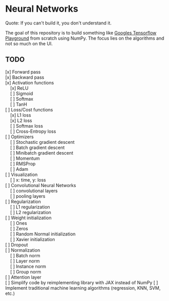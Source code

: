# Neural Networks

Quote: If you can't build it, you don't understand it.

The goal of this repository is to build something like [Googles Tensorflow Playground](https://playground.tensorflow.org/) from scratch using NumPy. The focus lies on the algorithms and not so much on the UI.

## TODO
[x] Forward pass  
[x] Backward pass  
[x] Activation functions  
&nbsp;&nbsp;&nbsp;&nbsp;[x] ReLU  
&nbsp;&nbsp;&nbsp;&nbsp;[&nbsp;] Sigmoid  
&nbsp;&nbsp;&nbsp;&nbsp;[&nbsp;] Softmax  
&nbsp;&nbsp;&nbsp;&nbsp;[&nbsp;] TanH  
[&nbsp;] Loss/Cost functions  
&nbsp;&nbsp;&nbsp;&nbsp;[x] L1 loss  
&nbsp;&nbsp;&nbsp;&nbsp;[x] L2 loss  
&nbsp;&nbsp;&nbsp;&nbsp;[&nbsp;] Softmax loss  
&nbsp;&nbsp;&nbsp;&nbsp;[&nbsp;] Cross-Entropy loss  
[&nbsp;] Optimizers  
&nbsp;&nbsp;&nbsp;&nbsp;[&nbsp;] Stochastic gradient descent  
&nbsp;&nbsp;&nbsp;&nbsp;[&nbsp;] Batch gradient descent  
&nbsp;&nbsp;&nbsp;&nbsp;[&nbsp;] Minibatch gradient descent  
&nbsp;&nbsp;&nbsp;&nbsp;[&nbsp;] Momentum  
&nbsp;&nbsp;&nbsp;&nbsp;[&nbsp;] RMSProp  
&nbsp;&nbsp;&nbsp;&nbsp;[&nbsp;] Adam  
[&nbsp;] Visualization  
&nbsp;&nbsp;&nbsp;&nbsp;[&nbsp;] x: time, y: loss  
[&nbsp;] Convolutional Neural Networks  
&nbsp;&nbsp;&nbsp;&nbsp;[&nbsp;] convolutional layers  
&nbsp;&nbsp;&nbsp;&nbsp;[&nbsp;] pooling layers  
[&nbsp;] Regularization  
&nbsp;&nbsp;&nbsp;&nbsp;[&nbsp;] L1 regularization  
&nbsp;&nbsp;&nbsp;&nbsp;[&nbsp;] L2 regularization  
[&nbsp;] Weight initialization  
&nbsp;&nbsp;&nbsp;&nbsp;[&nbsp;] Ones  
&nbsp;&nbsp;&nbsp;&nbsp;[&nbsp;] Zeros  
&nbsp;&nbsp;&nbsp;&nbsp;[&nbsp;] Random Normal initialization  
&nbsp;&nbsp;&nbsp;&nbsp;[&nbsp;] Xavier initialization  
[&nbsp;] Dropout  
[&nbsp;] Normalization  
&nbsp;&nbsp;&nbsp;&nbsp;[&nbsp;] Batch norm  
&nbsp;&nbsp;&nbsp;&nbsp;[&nbsp;] Layer norm  
&nbsp;&nbsp;&nbsp;&nbsp;[&nbsp;] Instance norm  
&nbsp;&nbsp;&nbsp;&nbsp;[&nbsp;] Group norm  
[&nbsp;] Attention layer  
[&nbsp;] Simplify code by reimplementing library with JAX instead of NumPy
[&nbsp;] Implement traditional machine learning algorithms (regression, KNN, SVM, etc.)  